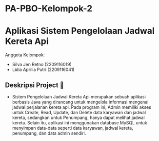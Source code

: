 # PA-PBO-Kelompok-2
# Aplikasi Sistem Pengelolaan Jadwal Kereta Api

Anggota Kelompok: 
- Silva Jen Retno (2209116019)
- Lidia Aprilia Putri (2209116041)

## Deskripsi Project 📝
- Sistem Pengelolaan Jadwal Kereta Api merupakan sebuah aplikasi berbasis Java yang dirancang untuk mengelola informasi mengenai jadwal perjalanan kereta api. Pada program ini, Admin memiliki akses untuk Create, Read, Update, dan Delete data karyawan dan jadwal kereta, sedangkan untuk Penumpang, hanya dapat melihat jadwal kereta. Selain itu, aplikasi ini menggunakan database MySQL untuk menyimpan data-data seperti data karyawan, jadwal kereta, penumpang, dan data admin sendiri. 
